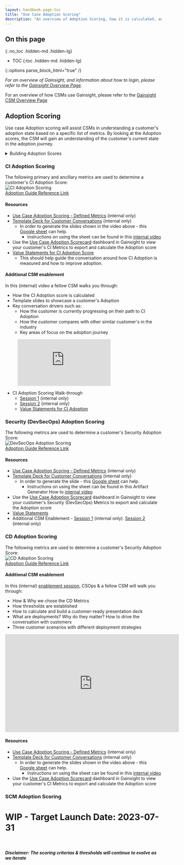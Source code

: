 ```yaml
---
layout: handbook-page-toc
title: "Use Case Adoption Scoring"
description: "An overview of Adoption Scoring, how it is calculated, and how CSMs can use the information with customers in their conversations."
---
```


## On this page
{:.no_toc .hidden-md .hidden-lg}

- TOC
{:toc .hidden-md .hidden-lg}

{::options parse_block_html="true" /}

*For an overview of Gainsight, and information about how to login, please refer to the [Gainsight Overview Page](/handbook/sales/gainsight/).*

For an overview of how CSMs use Gainsight, please refer to the [Gainsight CSM Overview Page](/handbook/customer-success/csm/gainsight)

## Adoption Scoring

Use case Adoption scoring will assist CSMs in understanding a customer's adoption state based on a specific list of metrics. 
By looking at the Adoption scores, the CSM will gain an understanding of the customer's current state in the adoption journey.

<details>
  <summary markdown="span"> Building Adoption Scores </summary>

### Metrics Availability & Evaluation
The first step in the process of building a Use Case adoption score starts with identifying active metrics that can gauge a customer’s level of performance and adoption for a given use case. To capture the breadth of use case adoption, there should be a minimum of 3 and ideally 5-7 metrics to be able to provide a comprehensive score. Product Management and Customer Success teams play a big role in identifying use case specific metrics. Product Marketing works with Product Managers to identify Adoption Recommendations for each use case which can be viewed on the the respective Use Case Resource Pages. After identifying a sufficient list of metrics, we move on to identifying the denominator to normalize the metric (i.e. `Git Operations - User L28D` / by `Billable Users` = `Git Operation Utilization %`). 

<details>
  <summary markdown="span"> Use Case Resource Pages </summary>
  - [SCM](https://about.gitlab.com/handbook/marketing/brand-and-product-marketing/product-and-solution-marketing/usecase-gtm/version-control-collaboration/#adoption-recommendation)
  <br>
  - [CI](https://about.gitlab.com/handbook/marketing/brand-and-product-marketing/product-and-solution-marketing/usecase-gtm/ci/#adoption-recommendation)
  <br>
  - [CD](https://about.gitlab.com/handbook/marketing/brand-and-product-marketing/product-and-solution-marketing/usecase-gtm/cd/#adoption-recommendation)
  <br>
  - [Security (DevSecOps)](https://about.gitlab.com/handbook/marketing/brand-and-product-marketing/product-and-solution-marketing/usecase-gtm/devsecops/)
  <br>
  - [Compliance](https://about.gitlab.com/handbook/marketing/brand-and-product-marketing/product-and-solution-marketing/usecase-gtm/compliance/)
  <br>
  - [Artifact Management (Package)](https://about.gitlab.com/handbook/marketing/brand-and-product-marketing/product-and-solution-marketing/usecase-gtm/package/)
  <br>
  - [GitOps](https://about.gitlab.com/handbook/marketing/brand-and-product-marketing/product-and-solution-marketing/usecase-gtm/gitops/#adoption-recommendation)
  <br>
  - [Agile](https://about.gitlab.com/handbook/marketing/brand-and-product-marketing/product-and-solution-marketing/usecase-gtm/agile/#adoption-recommendation)
  </details>

### Threshold and weighting analysis
The threshold percentages are chosen by looking at how many customers fall into certain quartiles as well as looking at the averages/median for a subset of customers that we know have healthy usage in this use case. Combining those two gets us to a great starting point of where those percentages should be for each metric. We then look at how many customers would fall into each color based on that starting point. There are some final tweaks after that as well as getting feedback from other teams on those percentages that are set for each color. 
<br>
### Testing
This is an important part of validating the selected metrics, thresholds, weighting, and data integrity. The process entails calculating the score for at least 15-20 real accounts, specifically where we have a good understanding of their adoption of the given use case, which we can then share with the CSMs to confirm the resulting score. 
<br>
### Operationalize in Gainsight
Use Case Adoption metrics currently live in Gainsight, which is planned to change in the future as Gitlab continues to evaluate new BI tools, but for now, we currently calculate the Adoption score using the Adoption Use Case usage reports in Gainsight. This report contains normalized metrics (i.e. `CI Pipelines - L28D` / `Billable Users` = `CI Pipelines Utilization %`) which are currently calculated using Gainsight Rules Engine. 
<br>
### Enablement
The last piece is enabling CSMs to be able to calculate the score, formulate the customer-facing slide deck and be able to present the score in detail. This requires cross-functional partnership between CSMs, CSM Managers, Enablement and CSOps, where a CSM will usually lead the enablement sessions with a mock presentation, while CSOps handle Q&A and any follow-ups that may come out of those enablement sessions. 
<br>
### Iterate and improve
With a product that updates monthly while also adding new features to the Gitlab use cases, we have an ongoing process to update the respective adoption scores, aiming for the most accurate depiction of use case adoption by our customers. As new features are built and made available, new metrics are also instrumented by the respective product teams to be able to provide insights to customers that can help customers improve their experience and attain their DevOps goals with Gitlab. 
<br>

</details>

### CI Adoption Scoring

The following primary and ancillary metrics are used to determine a customer's CI Adoption Score: 
<br>
![CI Adoption Scoring](https://lucid.app/publicSegments/view/14463ed0-bdf2-47a1-998b-40a6bdba9986/image.png)
<br>
[Adoption Guide Reference Link](https://about.gitlab.com/handbook/marketing/brand-and-product-marketing/product-and-solution-marketing/usecase-gtm/ci/#adoption-guide)

#### Resources

- [Use Case Adoption Scoring - Defined Metrics](https://docs.google.com/spreadsheets/d/1dJLQIwoQxSK6pJL-ZmbMK_VUBmY0INZPgVsWqsypHzI/edit?usp=sharing) (internal only)
- [Template Deck for Customer Conversations](https://docs.google.com/presentation/d/1Zn5gyUrBRgA1fyprVuoA24FKiH_3fpT5KuL5vK6GcuE/edit#slide=id.g110af81e0a3_0_215) (internal only)
    - In order to generate the slides shown in the video above - this [Google sheet](https://docs.google.com/spreadsheets/d/1wPrQRS9XGJek4oWcZPe9QeaFne9scbJVZYuvEioE2GI/edit#gid=1737266116) can help. 
        - Instructions on using the sheet can be found in this [internal video](https://youtu.be/oWuX_jtLnLI)
- Use the [Use Case Adoption Scorecard](https://gitlab.gainsightcloud.com/v1/ui/dashboard#/f18df482-a70f-4a8b-8c82-1f99538d777e) dashboard in Gainsight to view your customer's CI Metrics to export and calculate the Adoption score
- [Value Statements for CI Adoption Score](https://about.gitlab.com/handbook/marketing/brand-and-product-marketing/product-and-solution-marketing/usecase-gtm/delivery-automation/#customer-adoption-and-value)
    - This should help guide the conversation around how CI Adoption is measured and how to improve adoption.

#### Additional CSM enablement 
In this (internal) video a fellow CSM walks you through:
- How the CI Adoption score is calculated 
- Template slides to showcase a customer's Adoption
- Key conversation drivers such as:
  - How the customer is currently progressing on their path to CI Adoption
  - How the customer compares with other similar customer's in the industry 
  - Key areas of focus on the adoption journey

<!-- blank line -->
<figure class="video_container">
  <iframe src="https://www.youtube.com/embed/zurUFQDSWt8" frameborder="0" allowfullscreen="true"> </iframe>
</figure>  
<!-- blank line -->

- CI Adoption Scoring Walk-through 
    - [Session 1](https://youtu.be/E4IMgFWGkNM) (internal only)
    - [Session 2](https://chorus.ai/meeting/E4F00AFC0C4A4036A7AC370653A50112?) (internal only)
    - [Value Statements for CI Adoption](https://about.gitlab.com/handbook/marketing/brand-and-product-marketing/product-and-solution-marketing/usecase-gtm/delivery-automation/#customer-adoption-and-value)


### Security (DevSecOps) Adoption Scoring
The following metrics are used to determine a customer's Security Adoption Score:
<br>
![DevSecOps Adoption Scoring](https://lucid.app/publicSegments/view/ab7a9ef5-d69c-47ff-9dc0-defe3e8f8610/image.png)
<br>
[Adoption Guide Reference Link](https://about.gitlab.com/handbook/marketing/brand-and-product-marketing/product-and-solution-marketing/usecase-gtm/devsecops/#adoption-guide)
<br>

#### Resources

- [Use Case Adoption Scoring - Defined Metrics](https://docs.google.com/spreadsheets/d/1dJLQIwoQxSK6pJL-ZmbMK_VUBmY0INZPgVsWqsypHzI/edit?usp=sharing) (internal only)
- [Template Deck for Customer Conversations](https://docs.google.com/presentation/d/1JdRlS5G9iB0XMMWktYxYBDCnhVs2Ti-I6jBW0q61YZk/edit?usp=sharing) (internal only)
   - In order to generate the slide - this [Google sheet](https://docs.google.com/spreadsheets/d/1wPrQRS9XGJek4oWcZPe9QeaFne9scbJVZYuvEioE2GI/edit#gid=1737266116) can help. 
        - Instructions on using the sheet can be found in this Artifact Generator How to [internal video](https://youtu.be/pLp2Y0oZuc0)
- Use the [Use Case Adoption Scorecard](https://gitlab.gainsightcloud.com/v1/ui/dashboard#/f18df482-a70f-4a8b-8c82-1f99538d777e) dashboard in Gainsight to view your customer's Security (DevSecOps) Metrics to export and calculate the Adoption score
- [Value Statements](https://about.gitlab.com/handbook/marketing/brand-and-product-marketing/product-and-solution-marketing/usecase-gtm/devsecops/#the-gitlab-solution)
- Additional CSM Enablement - [Session 1](https://youtu.be/VXtiPVrOzS4) (internal only).  [Session 2](https://youtu.be/xwj-vHMYcUE) (internal only)

### CD Adoption Scoring
The following metrics are used to determine a customer's Security Adoption Score:
<br>
![CD Adoption Scoring](https://lucid.app/publicSegments/view/52a3c35f-a4c0-4632-ab89-258a02d78042/image.jpeg)
<br>
[Adoption Guide Reference Link](https://about.gitlab.com/handbook/marketing/brand-and-product-marketing/product-and-solution-marketing/usecase-gtm/cd/#adoption-guide)
<br>

#### Additional CSM enablement 
In this (internal) [enablement session](https://youtu.be/MQkIlvlsBUA), CSOps & a fellow CSM will walk you through:
- How & Why we chose the CD Metrics
- How thresholds are established
- How to calculate and build a customer-ready presentation deck
- What are deployments? Why do they matter? How to drive the conversation with customers
- Three customer scenarios with different deployment strategies

<!-- blank line -->
<iframe width="560" height="315" src="https://www.youtube.com/embed/MQkIlvlsBUA" title="YouTube video player" frameborder="0" allow="accelerometer; autoplay; clipboard-write; encrypted-media; gyroscope; picture-in-picture; web-share" allowfullscreen></iframe>
<!-- blank line -->

#### Resources
- [Use Case Adoption Scoring - Defined Metrics](https://docs.google.com/spreadsheets/d/1dJLQIwoQxSK6pJL-ZmbMK_VUBmY0INZPgVsWqsypHzI/edit?usp=sharing) (internal only)
- [Template Deck for Customer Conversations](https://docs.google.com/presentation/d/1T4vINvjXu4dGBEUHdZb3ohxJG91p11QC1zOWrUNHD4E/edit?usp=sharing) (internal only)
    - In order to generate the slides shown in the video above - this [Google sheet](https://docs.google.com/spreadsheets/d/1wPrQRS9XGJek4oWcZPe9QeaFne9scbJVZYuvEioE2GI/edit#gid=1737266116) can help. 
        - Instructions on using the sheet can be found in this [internal video](https://youtu.be/oWuX_jtLnLI)
- Use the [Use Case Adoption Scorecard](https://gitlab.gainsightcloud.com/v1/ui/dashboard#/f18df482-a70f-4a8b-8c82-1f99538d777e) dashboard in Gainsight to view your customer's CI Metrics to export and calculate the Adoption score

### SCM Adoption Scoring
# WIP - Target Launch Date: 2023-07-31

<br>

##### **Disclaimer:**  The scoring criterias & thresholds will continue to evolve as we iterate
